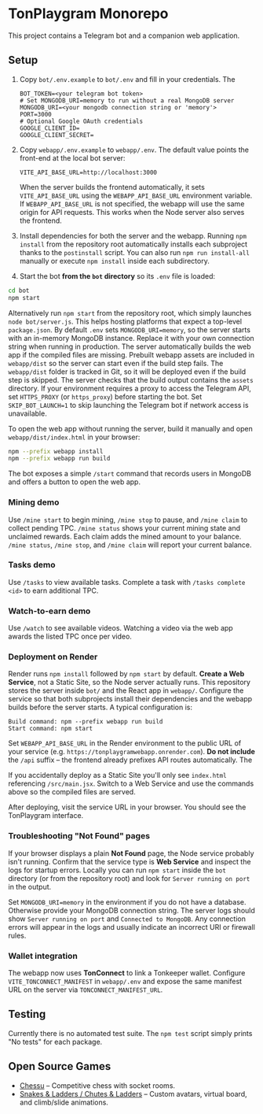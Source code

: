 # TonPlaygram Monorepo

This project contains a Telegram bot and a companion web application.

## Setup

1. Copy `bot/.env.example` to `bot/.env` and fill in your credentials. The

   ```
   BOT_TOKEN=<your telegram bot token>
   # Set MONGODB_URI=memory to run without a real MongoDB server
   MONGODB_URI=<your mongodb connection string or 'memory'>
   PORT=3000
   # Optional Google OAuth credentials
   GOOGLE_CLIENT_ID=
   GOOGLE_CLIENT_SECRET=
   ```
2. Copy `webapp/.env.example` to `webapp/.env`. The default value points the
   front-end at the local bot server:
   ```
   VITE_API_BASE_URL=http://localhost:3000
   ```
   When the server builds the frontend automatically, it sets
   `VITE_API_BASE_URL` using the `WEBAPP_API_BASE_URL` environment variable.
   If `WEBAPP_API_BASE_URL` is not specified, the webapp will use the same
   origin for API requests. This works when the Node server also serves the
   frontend.

3. Install dependencies for both the server and the webapp. Running
   `npm install` from the repository root automatically installs each
   subproject thanks to the `postinstall` script. You can also run
   `npm run install-all` manually or execute `npm install` inside each
   subdirectory.
4. Start the bot **from the `bot` directory** so its `.env` file is loaded:
```bash
cd bot
npm start
```
   Alternatively run `npm start` from the repository root, which simply
   launches `node bot/server.js`. This helps hosting platforms that expect a
   top-level `package.json`.
   By default `.env` sets `MONGODB_URI=memory`, so the server starts with an in-memory MongoDB instance. Replace it with your own connection string when running in production.
  The server automatically builds the web app if the compiled files are missing. Prebuilt webapp assets are included in `webapp/dist` so the server can start even if the build step fails. The `webapp/dist` folder is tracked in Git, so it will be deployed even if the build step is skipped. The server checks that the build output contains the `assets` directory. If your environment requires a proxy to access the Telegram API, set `HTTPS_PROXY` (or `https_proxy`) before starting the bot. Set `SKIP_BOT_LAUNCH=1` to skip launching the Telegram bot if network access is unavailable.


   To open the web app without running the server, build it manually and open `webapp/dist/index.html` in your browser:
   ```bash
   npm --prefix webapp install
   npm --prefix webapp run build
   ```

The bot exposes a simple `/start` command that records users in MongoDB and offers a button to open the web app.

### Mining demo

Use `/mine start` to begin mining, `/mine stop` to pause, and `/mine claim` to collect pending TPC. `/mine status` shows your current mining state and unclaimed rewards.
Each claim adds the mined amount to your balance. `/mine status`, `/mine stop`, and `/mine claim` will report your current balance.

### Tasks demo

Use `/tasks` to view available tasks. Complete a task with `/tasks complete <id>` to earn additional TPC.

### Watch-to-earn demo

Use `/watch` to see available videos. Watching a video via the web app awards the listed TPC once per video.

### Deployment on Render

Render runs `npm install` followed by `npm start` by default. **Create a Web Service**, not a Static Site, so the Node server actually runs. This repository stores the server inside `bot/` and the React app in `webapp/`. Configure the service so that both subprojects install their dependencies and the webapp builds before the server starts.
A typical configuration is:

```
Build command: npm --prefix webapp run build
Start command: npm start
```

Set `WEBAPP_API_BASE_URL` in the Render environment to the public URL of your
service (e.g. `https://tonplaygramwebapp.onrender.com`). **Do not include** the
`/api` suffix – the frontend already prefixes API routes automatically. The


If you accidentally deploy as a Static Site you'll only see `index.html` referencing `/src/main.jsx`. Switch to a Web Service and use the commands above so the compiled files are served.

After deploying, visit the service URL in your browser. You should see the TonPlaygram interface.

### Troubleshooting "Not Found" pages

If your browser displays a plain **Not Found** page, the Node service probably isn't running.
Confirm that the service type is **Web Service** and inspect the logs for startup errors.
Locally you can run `npm start` inside the `bot` directory (or from the repository root) and look for `Server running on port` in the output.


Set `MONGODB_URI=memory` in the environment if you do not have a database. Otherwise provide your MongoDB connection string. The server logs should show `Server running on port` and `Connected to MongoDB`. Any connection errors will appear in the logs and usually indicate an incorrect URI or firewall rules.

### Wallet integration

The webapp now uses **TonConnect** to link a Tonkeeper wallet. Configure
`VITE_TONCONNECT_MANIFEST` in `webapp/.env` and expose the same manifest URL on
the server via `TONCONNECT_MANIFEST_URL`.

## Testing
Currently there is no automated test suite. The `npm test` script simply prints "No tests" for each package.


## Open Source Games
- [Chessu](https://github.com/dotnize/chessu) – Competitive chess with socket rooms.
- [Snakes & Ladders / Chutes & Ladders](https://github.com/yashksaini/snakes-and-ladders-game) – Custom avatars, virtual board, and climb/slide animations.

